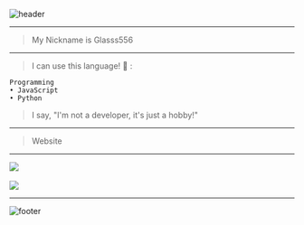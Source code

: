 ![header](https://capsule-render.vercel.app/api?type=wave&color=gradient&height=300&section=header&text=✨%20Hello%20Everyone!%20👋&fontSize=70)

- - -

> My Nickname is Glasss556

- - -

> I can use this language! 📖 :

    Programming   
    • JavaScript
    • Python

> I say, "I'm not a developer, it's just a hobby!"

- - -

> Website
>    
> 
- - -

<a href="https://github.com/Glasss556">
    <img align="center" src="https://github-readme-stats.vercel.app/api?username=Glasss556&count_private=true&show_icons=true&theme=slateorange"/>
</a>

<br/>
<br/>

<a href="https://github.com/Glasss556">
    <img align="center" src="https://github-readme-stats.vercel.app/api/top-langs/?username=Glasss556&layout=compact&theme=react"/>
</a>

- - -

![footer](https://capsule-render.vercel.app/api?type=wave&color=gradient&height=300&section=footer)
